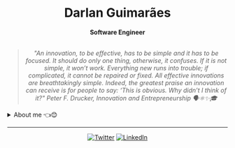 

    
<h1 align="center"> Darlan Guimarães </h1>

    
<div align="center">
<b> Software Engineer </b>
<br>
<br>

<blockquote>
    <p><i>
       "An innovation, to be effective, has to be simple and it has to be focused. It should do only one thing, otherwise, it confuses. If it is not simple, it won’t work. Everything new runs into trouble; if complicated, it cannot be repaired or fixed. All effective innovations are breathtakingly simple. Indeed, the greatest praise an innovation can receive is for people to say: ‘This is obvious. Why didn’t I think of it?" Peter F. Drucker, Innovation and Entrepreneurship  🗣️⚛✨🎓
    </i></p>
</blockquote>
</div>

<details closed>
<summary>About me 👈😊</summary>

---


<div align="right" style="margin:auto">
     <a href="https://github.com/darlangui">
        <img height="180em" src="https://github-readme-stats.vercel.app/api/top-langs/?username=darlangui&hide=html,jupyter%20notebook&langs_count=6&hide_border=true&layout=compact&show_icons=true&line_height=27&langs_count=10&theme=transparent&title_color=4a86d1&custom_title=My%20favorite%20languages"
       alt="Most used languages" align="right">
    </a>
</div>


Hey there!! I am Darlan, aka [**@darlangui**](https://twitter.com/darlan__gui) :wave:😊

Learning quickly and efficiently putting everything into practice in the best possible way.

I have experience with Dev-Ops, Cybersecurity, Systems Development, Front-end web programming, and Back-end web programming. My main knowledge in technologies are **PHP**, **Java**, **Python**, **JavaScript**, **Dart**, **C/C++**, **C#**. I am also comfortable using **Laravel**, **Angular**, **Django**, **Flutter**, and **AWS Service**.
    
</details>

---

<div align="center">

[![Twitter](https://img.shields.io/badge/Twitter-%231DA1F2.svg?style=for-the-badge&logo=Twitter&logoColor=white)](https://twitter.com/darlan__gui)
[![LinkedIn](https://img.shields.io/badge/linkedin-%230077B5.svg?style=for-the-badge&logo=linkedin&logoColor=white)](https://www.linkedin.com/in/darlan-gui/)
    
</div>
